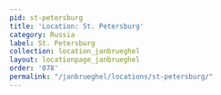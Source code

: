 ```yaml
---
pid: st-petersburg
title: 'Location: St. Petersburg'
category: Russia
label: St. Petersburg
collection: location_janbrueghel
layout: locationpage_janbrueghel
order: '078'
permalink: "/janbrueghel/locations/st-petersburg/"
---
```

